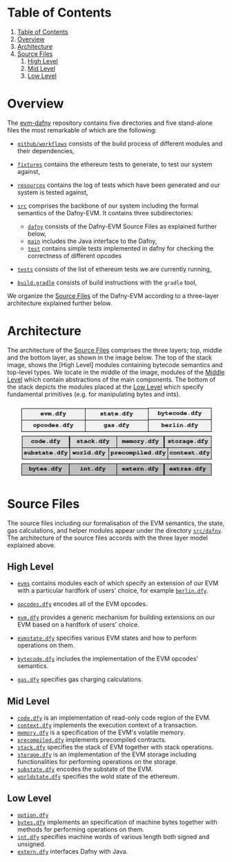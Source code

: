 # Table of Contents

1. [Table of Contents](#table-of-contents)
2. [Overview](#overview)
3. [Architecture](#architecture)
4. [Source Files](#source-files)
	1. [High Level](#high-level)
	2. [Mid Level](#mid-level)
	3. [Low Level](#low-level)


# Overview

The [evm-dafny](https://github.com/ConsenSys/evm-dafny) repository contains five directories and five stand-alone files the most remarkable of which are the following:

- [`github/workflows`](.github/workflows) consists of the build process of different modules and their dependencies,
- [`fixtures`](https://github.com/ethereum/tests/tree/9d91961e98e97ba319e089f31388d4685da9b362) contains the ethereum tests to generate, to test our system against,

- [`resources`](resources) contains the log of tests which have been generated and our system is tested against,

- [`src`](src) comprises the backbone of our system including the formal semantics of the Dafny-EVM. It contains three subdirectories:

	- [`dafny`](src/dafny) consists of the Dafny-EVM Source Files as explained further below,
	- [`main`](src/main/java) includes the Java interface to the Dafny,
	- [`test`](src/test) contains simple tests implemented in dafny for checking the correctness of different opcodes

- [`tests`](tests) consists of the list of ethereum tests we are currently running,


- [`build.gradle`](build.gradle) consists of build instructions with the `gradle` tool,

We organize the [Source Files](#sourceFiles) of the Dafny-EVM according to a three-layer architecture explained further below.
# Architecture

The architecture of the [Source Files](#sourceFiles) comprises the three layers; top, middle and the bottom layer, as shown in the image below. The top of the stack image, shows the [High Level] modules containing bytecode semantics and top-level types.  We locate in the middle of the image, modules of the [Middle Level](#mid) which contain abstractions of the main components.  The bottom of the stack depicts the modules placed at the [Low Level](#low) which specify fundamental primitives (e.g. for manipulating bytes and ints).

<p align="center">
    <img width="450" src="resources/stackArch.png" alt="Dafny-EVM Architecture">
</p>


# Source Files

The source files including our formalisation of the EVM semantics, the state, gas calculations, and helper modules appear under the directory [`src/dafny`](/src/dafny). The architecture of the source files accords with the three layer model explained above.

## High Level

- [`evms`](src/dafny/evms) contains modules each of which specify an extension of our EVM with a particular hardfork of users' choice, for example [`berlin.dfy`](src/dafny/evms/berlin.dfy).

- [`opcodes.dfy`](src/dafny/opcodes.dfy) encodes all of the EVM opcodes.

- [`evm.dfy`](src/dafny/evm.dfy) provides a generic mechanism for building extensions on our EVM based on a hardfork of users' choice.

- [`evmstate.dfy`](src/dafny/evmstate.dfy) specifies various EVM states and how to perform operations on them.

- [`bytecode.dfy`](src/dafny/bytecode.dfy) includes the implementation of the EVM opcodes' semantics.

- [`gas.dfy`](src/dafny/gas.dfy) specifies gas charging calculations.


## Mid Level
- [`code.dfy`](src/dafny/core/code.dfy) is an implementation of read-only code region of the EVM.
- [`context.dfy`](src/dafny/core/context.dfy) implements the execution context of a transaction.
- [`memory.dfy`](src/dafny/core/memory.dfy) is a specification of the EVM's volatile memory.
- [`precompiled.dfy`](src/dafny/core/precompiled.dfy) implements precompiled contracts.
- [`stack.dfy`](src/dafny/core/stack.dfy) specifies the stack of EVM together with stack operations.
- [`storage.dfy`](src/dafny/core/storage.dfy) is an implementation of the EVM storage including functionalities for performing operations on the storage.
- [`substate.dfy`](src/dafny/core/substate.dfy) encodes the substate of the EVM.
- [`worldstate.dfy`](src/dafny/core/worldstate.dfy) specifies the wold state of the ethereum.


## Low Level

- [`option.dfy`](src/dafny/util/option.dfy)
- [`bytes.dfy`](src/dafny/util/bytes.dfy) implements an specification of machine bytes together with methods for performing operations on them.
- [`int.dfy`](src/dafny/util/int.dfy) specifies machine words of various length both signed and unsigned.
- [`extern.dfy`](src/dafny/util/extern.dfy) interfaces Dafny with Java.
